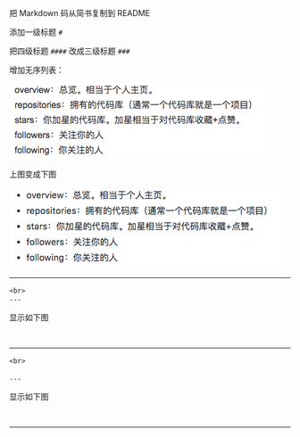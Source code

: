 把 Markdown 码从简书复制到 README

添加一级标题 `#`

把四级标题 `####` 改成三级标题 `###`

增加无序列表：

![](https://raw.githubusercontent.com/v1coder/github/master/image/1.png)

上图变成下图

![](https://raw.githubusercontent.com/v1coder/github/master/image/2.png)



---



```
<br>
---
```

显示如下图

<br>

---

```
<br>

---
```

显示如下图

<br>



---

